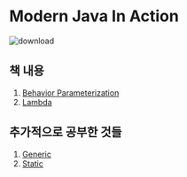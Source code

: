 Modern Java In Action
=====================
![download](https://github.com/twkwon0417/TIL/assets/91003152/586038cf-851f-4166-8a1c-45f941f31ad2)

책 내용
---------
1. <a href="https://github.com/twkwon0417/TIL/blob/main/Book/ModernJavaInAction/Ch.2.md" target="_blank"> Behavior Parameterization </a>
2. <a href="https://github.com/twkwon0417/TIL/blob/main/Book/ModernJavaInAction/Ch3_Lambda.md" target="_blank"> Lambda </a>

추가적으로 공부한 것들
------------------
1. <a href="https://github.com/twkwon0417/TIL/blob/main/Book/ModernJavaInAction/%3CGeneric%3E.md" target="_blank"> Generic </a>
2. <a href="https://github.com/twkwon0417/TIL/blob/main/Book/ModernJavaInAction/Static.md" target="_blank"> Static </a>
